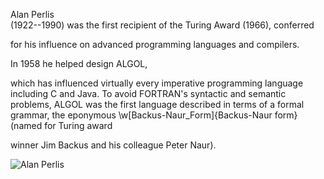 Alan Perlis  
  (1922--1990) was the first recipient of the Turing Award (1966), conferred
  
  for his influence on advanced programming languages and compilers.
  
  
  In 1958 he helped design ALGOL,
  
  which has influenced virtually every imperative programming language
  including C and Java.  To avoid FORTRAN's
  syntactic and semantic problems, ALGOL was the first language
  described in terms of a formal grammar, the eponymous
  \w[Backus-Naur_Form]{Backus-Naur form} (named for Turing award
  
  
  winner Jim Backus and his colleague Peter Naur).
  
![Alan Perlis](ch_javascript/figs/perlis.png)